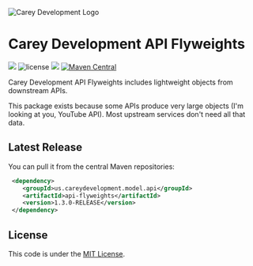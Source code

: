 ![Carey Development Logo](http://careydevelopment.us/img/branding/careydevelopment-logo-sm.png)

# Carey Development API Flyweights 
![](https://img.shields.io/badge/jdk-11-blue.svg) ![license](https://img.shields.io/badge/license-MIT-blue.svg) 
![](https://img.shields.io/badge/maven-3.6.3-blue.svg)
[![Maven Central](https://maven-badges.herokuapp.com/maven-central/us.careydevelopment.model.api/api-flyweights/badge.svg)](https://search.maven.org/artifact/us.careydevelopment.model.api/api-flyweights/1.3.0-RELEASE/jar)




Carey Development API Flyweights includes lightweight objects from downstream APIs.

This package exists because some APIs produce very large objects (I'm looking at you, YouTube API). Most upstream services
don't need all that data.


## Latest Release
You can pull it from the central Maven repositories:

```xml
 <dependency>
    <groupId>us.careydevelopment.model.api</groupId>
    <artifactId>api-flyweights</artifactId>
    <version>1.3.0-RELEASE</version>
 </dependency>
```

## License
This code is under the [MIT License](https://github.com/careydevelopment/api-flyweights/blob/main/LICENSE).
